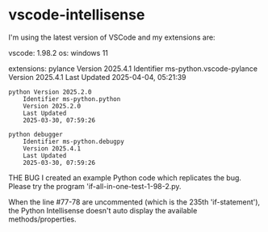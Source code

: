 # vscode-intellisense

I'm using the latest version of VSCode and my extensions are:

vscode: 1.98.2
os: windows 11

extensions:
    pylance Version 2025.4.1
        Identifier ms-python.vscode-pylance
        Version 2025.4.1
        Last Updated
        2025-04-04, 05:21:39
    
    python Version 2025.2.0
        Identifier ms-python.python
        Version 2025.2.0
        Last Updated
        2025-03-30, 07:59:26
    
    python debugger
        Identifier ms-python.debugpy
        Version 2025.4.1
        Last Updated
        2025-03-30, 07:59:26

THE BUG
I created an example Python code which replicates the bug.  Please try the program 'if-all-in-one-test-1-98-2.py.

When the line #77-78 are uncommented (which is the 235th 'if-statement'), the Python Intellisense doesn't auto display the available methods/properties.

